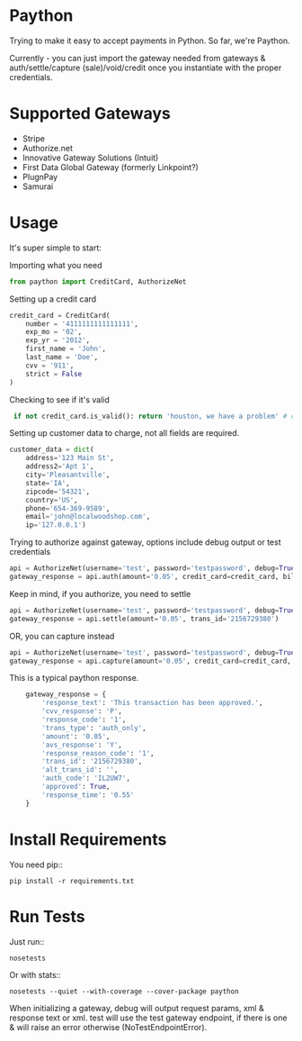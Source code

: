 Paython
=========

Trying to make it easy to accept payments in Python. So far, we're Paython.

Currently - you can just import the gateway needed from gateways & auth/settle/capture (sale)/void/credit once you instantiate with the proper credentials.

Supported Gateways
==================

* Stripe
* Authorize.net
* Innovative Gateway Solutions (Intuit)
* First Data Global Gateway (formerly Linkpoint?)
* PlugnPay
* Samurai

Usage
===========================
It's super simple to start:

Importing what you need

```py
from paython import CreditCard, AuthorizeNet
```

Setting up a credit card

```py
credit_card = CreditCard(
    number = '4111111111111111',
    exp_mo = '02',
    exp_yr = '2012',
    first_name = 'John',
    last_name = 'Doe',
    cvv = '911',
    strict = False
)
```

Checking to see if it's valid

```py
 if not credit_card.is_valid(): return 'houston, we have a problem' # checks card number + expiration date
```

Setting up customer data to charge, not all fields are required.

```py
customer_data = dict(
    address='123 Main St', 
    address2='Apt 1', 
    city='Pleasantville', 
    state='IA', 
    zipcode='54321', 
    country='US', 
    phone='654-369-9589', 
    email='john@localwoodshop.com', 
    ip='127.0.0.1')
```

Trying to authorize against gateway, options include debug output or test credentials

```py
api = AuthorizeNet(username='test', password='testpassword', debug=True, test=True)
gateway_response = api.auth(amount='0.05', credit_card=credit_card, billing_info=customer_data, shipping_info=None)
```

Keep in mind, if you authorize, you need to settle 

```py
api = AuthorizeNet(username='test', password='testpassword', debug=True, test=True)
gateway_response = api.settle(amount='0.05', trans_id='2156729380')
```

OR, you can capture instead

```py
api = AuthorizeNet(username='test', password='testpassword', debug=True, test=True)
gateway_response = api.capture(amount='0.05', credit_card=credit_card, billing_info=customer_data, shipping_info=None)
```


This is a typical paython response.

```py
    gateway_response = {
        'response_text': 'This transaction has been approved.',
        'cvv_response': 'P',
        'response_code': '1',
        'trans_type': 'auth_only',
        'amount': '0.05',
        'avs_response': 'Y',
        'response_reason_code': '1',
        'trans_id': '2156729380',
        'alt_trans_id': '',
        'auth_code': 'IL2UW7',
        'approved': True,
        'response_time': '0.55'
    }
```

Install Requirements
===========================

You need pip::

    pip install -r requirements.txt

Run Tests
=========

Just run::

    nosetests

Or with stats::

    nosetests --quiet --with-coverage --cover-package paython

When initializing a gateway, debug will output request params, xml & response text or xml. test will use the test gateway endpoint, if there is one & will raise an error otherwise (NoTestEndpointError). 
